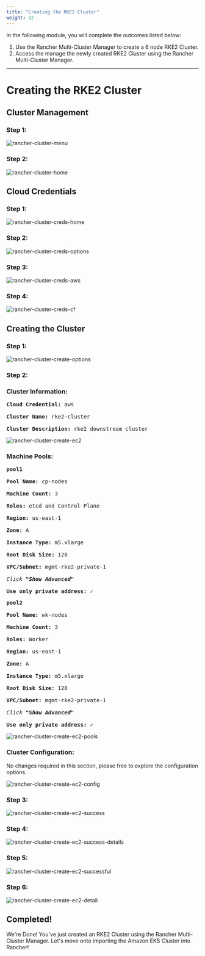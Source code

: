 ```yaml
---
title: "Creating the RKE2 Cluster"
weight: 32
---
```


In the following module, you will complete the outcomes listed below:

1. Use the Rancher Multi-Cluster Manager to create a 6 node RKE2 Cluster.
2. Access the manage the newly created RKE2 Cluster using the Rancher Multi-Cluster Manager.

---


# Creating the RKE2 Cluster

## Cluster Management

### Step 1:



![rancher-cluster-menu](/static/images/content/31-cluster-menu.png)

### Step 2:



![rancher-cluster-home](/static/images/content/31-cluster-home.png)


## Cloud Credentials

### Step 1:



![rancher-cluster-creds-home](/static/images/content/31-cluster-creds-home.png)

### Step 2:



![rancher-cluster-creds-options](/static/images/content/31-cluster-creds-options.png)

### Step 3:



![rancher-cluster-creds-aws](/static/images/content/31-cluster-creds-aws.png)

### Step 4:



![rancher-cluster-creds-cf](/static/images/content/31-cluster-creds-cf.png)

## Creating the Cluster

### Step 1:



![rancher-cluster-create-options](/static/images/content/31-cluster-create-options.png)

### Step 2:

### Cluster Information:

<pre>
<b>Cloud Credential:</b> aws

<b>Cluster Name:</b> rke2-cluster

<b>Cluster Description:</b> rke2 downstream cluster
</pre>

![rancher-cluster-create-ec2](/static/images/content/31-cluster-create-ec2.png)

### Machine Pools:

<pre>
<b>pool1</b>

<b>Pool Name:</b> cp-nodes

<b>Machine Count:</b> 3

<b>Roles:</b> etcd and Control Plane

<b>Region:</b> us-east-1

<b>Zone:</b> A

<b>Instance Type:</b> m5.xlarge

<b>Root Disk Size:</b> 128

<b>VPC/Subnet:</b> mgmt-rke2-private-1

<i>Click <b>"Show Advanced"</b></i>

<b>Use only private address:</b> ✓
</pre>

<pre>
<b>pool2</b>

<b>Pool Name:</b> wk-nodes

<b>Machine Count:</b> 3

<b>Roles:</b> Worker

<b>Region:</b> us-east-1

<b>Zone:</b> A

<b>Instance Type:</b> m5.xlarge

<b>Root Disk Size:</b> 128

<b>VPC/Subnet:</b> mgmt-rke2-private-1

<i>Click <b>"Show Advanced"</b></i>

<b>Use only private address:</b> ✓
</pre>

![rancher-cluster-create-ec2-pools](/static/images/content/31-cluster-create-ec2-pools.png)

### Cluster Configuration:

No changes required in this section, please free to explore the configuration options.

![rancher-cluster-create-ec2-config](/static/images/content/31-cluster-create-ec2-config.png)

### Step 3:



![rancher-cluster-create-ec2-success](/static/images/content/31-cluster-create-ec2-success.png)

### Step 4:



![rancher-cluster-create-ec2-success-details](/static/images/content/31-cluster-create-ec2-success-details.png)

### Step 5:



![rancher-cluster-create-ec2-successful](/static/images/content/31-cluster-create-ec2-successful.png)

### Step 6:



![rancher-cluster-create-ec2-detail](/static/images/content/31-cluster-create-ec2-details.png)


## Completed!

We're Done! You've just created an RKE2 Cluster using the Rancher Multi-Cluster Manager. Let's move onto importing the Amazon EKS Cluster into Rancher!